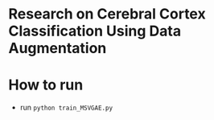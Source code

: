 # Research on Cerebral Cortex Classification Using Data Augmentation 

# How to run
* run `python train_MSVGAE.py`


